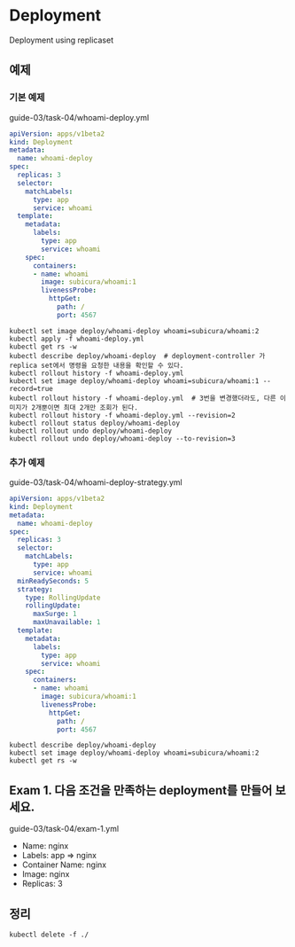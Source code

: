 # Deployment

Deployment using replicaset

## 예제

### 기본 예제

guide-03/task-04/whoami-deploy.yml

```yml
apiVersion: apps/v1beta2
kind: Deployment
metadata:
  name: whoami-deploy
spec:
  replicas: 3
  selector:
    matchLabels:
      type: app
      service: whoami
  template:
    metadata:
      labels:
        type: app
        service: whoami
    spec:
      containers:
      - name: whoami
        image: subicura/whoami:1
        livenessProbe:
          httpGet:
            path: /
            port: 4567
```

```
kubectl set image deploy/whoami-deploy whoami=subicura/whoami:2
kubectl apply -f whoami-deploy.yml
kubectl get rs -w
kubectl describe deploy/whoami-deploy  # deployment-controller 가 replica set에서 명령을 요청한 내용을 확인할 수 있다.
kubectl rollout history -f whoami-deploy.yml
kubectl set image deploy/whoami-deploy whoami=subicura/whoami:1 --record=true
kubectl rollout history -f whoami-deploy.yml  # 3번을 변경했더라도, 다른 이미지가 2개뿐이면 최대 2개만 조회가 된다.
kubectl rollout history -f whoami-deploy.yml --revision=2
kubectl rollout status deploy/whoami-deploy
kubectl rollout undo deploy/whoami-deploy
kubectl rollout undo deploy/whoami-deploy --to-revision=3
```

### 추가 예제

guide-03/task-04/whoami-deploy-strategy.yml

```yml
apiVersion: apps/v1beta2
kind: Deployment
metadata:
  name: whoami-deploy
spec:
  replicas: 3
  selector:
    matchLabels:
      type: app
      service: whoami
  minReadySeconds: 5
  strategy:
    type: RollingUpdate
    rollingUpdate:
      maxSurge: 1
      maxUnavailable: 1
  template:
    metadata:
      labels:
        type: app
        service: whoami
    spec:
      containers:
      - name: whoami
        image: subicura/whoami:1
        livenessProbe:
          httpGet:
            path: /
            port: 4567
```

```
kubectl describe deploy/whoami-deploy
kubectl set image deploy/whoami-deploy whoami=subicura/whoami:2
kubectl get rs -w
```

## Exam 1. 다음 조건을 만족하는 deployment를 만들어 보세요.

guide-03/task-04/exam-1.yml

- Name: nginx
- Labels: app => nginx
- Container Name: nginx
- Image: nginx
- Replicas: 3

## 정리

```
kubectl delete -f ./
```
